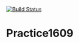 [![Build Status](https://travis-ci.org/AmelieMedved/Practice1609.svg?branch=master)](https://travis-ci.org/AmelieMedved/Practice1609)

# Practice1609
